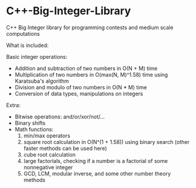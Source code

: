 # C++-Big-Integer-Library
C++ Big Integer library for programming contests and medium scale computations

What is included:

Basic integer operations:
- Addition and subtraction of two numbers in O(N + M) time
- Multiplication of two numbers in O(max(N, M)^1.58) time using Karatsuba's algorithm
- Division and modulo of two numbers in O(N * M) time
- Conversion of data types, manipulations on integers

Extra:
- Bitwise operations: and/or/xor/not/...
- Binary shifts
- Math functions:
    1) min/max operators
    2) square root calculation in O(N^(1 + 1.58)) using binary search (other faster methods can be used here)
    3) cube root calculation
    4) large factorials, checking if a number is a factorial of some nonnegative integer
    5) GCD, LCM, modular inverse, and some other number theory methods




